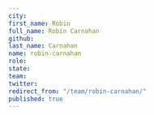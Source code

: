 ```yaml
---
city: 
first_name: Robin
full_name: Robin Carnahan
github: 
last_name: Carnahan
name: robin-carnahan
role: 
state: 
team: 
twitter: 
redirect_from: "/team/robin-carnahan/"
published: true
---
```



